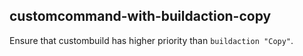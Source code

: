 ## customcommand-with-buildaction-copy

Ensure that custombuild has higher priority than `buildaction "Copy"`.


